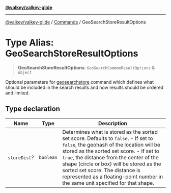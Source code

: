 [**@valkey/valkey-glide**](../../README.md)

***

[@valkey/valkey-glide](../../modules.md) / [Commands](../README.md) / GeoSearchStoreResultOptions

# Type Alias: GeoSearchStoreResultOptions

> **GeoSearchStoreResultOptions**: `GeoSearchCommonResultOptions` & `object`

Optional parameters for [geosearchstore](../../BaseClient/classes/BaseClient.md#geosearchstore) command which defines what should be included in the
search results and how results should be ordered and limited.

## Type declaration

| Name | Type | Description |
| ------ | ------ | ------ |
| `storeDist`? | `boolean` | Determines what is stored as the sorted set score. Defaults to `false`. - If set to `false`, the geohash of the location will be stored as the sorted set score. - If set to `true`, the distance from the center of the shape (circle or box) will be stored as the sorted set score. The distance is represented as a floating-point number in the same unit specified for that shape. |
